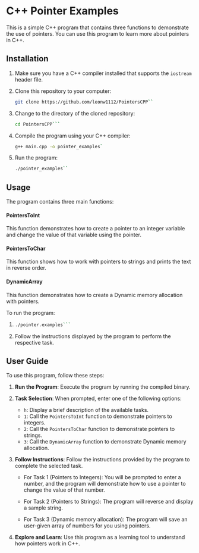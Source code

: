 # C++ Pointer Examples

This is a simple C++ program that contains three functions to demonstrate the use of pointers. You can use this program to learn more about pointers in C++.

## Installation

1. Make sure you have a C++ compiler installed that supports the `iostream` header file.

2. Clone this repository to your computer:
   ```bash
   git clone https://github.com/leonw1112/PointersCPP``
3. Change to the directory of the cloned repository:
   ```bash
   cd PointersCPP```
4. Compile the program using your C++ compiler:
   ```bash
   g++ main.cpp -o pointer_examples`
5. Run the program:
   ```bash
   ./pointer_examples``
## Usage

The program contains three main functions:

#### PointersToInt

This function demonstrates how to create a pointer to an integer variable and change the value of that variable using the pointer.

#### PointersToChar

This function shows how to work with pointers to strings and prints the text in reverse order.

#### DynamicArray
This function demonstrates how to create a Dynamic memory allocation with pointers.

To run the program:

1. ```bash
   ./pointer.examples```

2. Follow the instructions displayed by the program to perform the respective task.

## User Guide

To use this program, follow these steps:

1. **Run the Program**: Execute the program by running the compiled binary.

2. **Task Selection**: When prompted, enter one of the following options:

   - `h`: Display a brief description of the available tasks.
   - `1`: Call the `PointersToInt` function to demonstrate pointers to integers.
   - `2`: Call the `PointersToChar` function to demonstrate pointers to strings.
   - `3`: Call the `DynamicArray` function to demonstrate Dynamic memory allocation.

3. **Follow Instructions**: Follow the instructions provided by the program to complete the selected task.

   - For Task 1 (Pointers to Integers): You will be prompted to enter a number, and the program will demonstrate how to use a pointer to change the value of that number.

   - For Task 2 (Pointers to Strings): The program will reverse and display a sample string.
  
   - For Task 3 (Dynamic memory allocation): The program will save an user-given array of numbers for you using pointers.

4. **Explore and Learn**: Use this program as a learning tool to understand how pointers work in C++.
